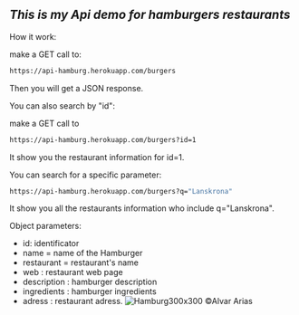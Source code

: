 
## _This is my Api demo for hamburgers restaurants_

How it work:

make a GET call to: 
```sh
https://api-hamburg.herokuapp.com/burgers
```

Then you will get a JSON response. 


You can also search by "id":

make a GET call to 
```sh
https://api-hamburg.herokuapp.com/burgers?id=1
```
It show you the restaurant information for id=1.

You can search for a specific parameter:
```sh
https://api-hamburg.herokuapp.com/burgers?q="Lanskrona"
```
It show you all the restaurants information who include q="Lanskrona".

Object parameters:

- id: identificator
- name = name of the Hamburger
- restaurant = restaurant's name
- web : restaurant web page
- description : hamburger description
- ingredients : hamburger ingredients
- adress : restaurant adress.
![Hamburg300x300](https://user-images.githubusercontent.com/7523384/121002907-29c49f80-c78d-11eb-9459-559687e672d3.png)
©Alvar Arias

